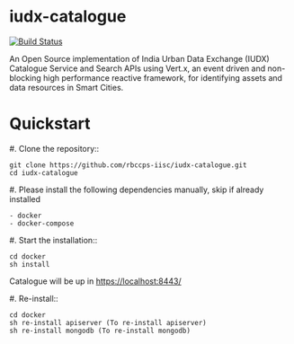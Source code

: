 # iudx-catalogue

[![Build Status](https://travis-ci.org/rbccps-iisc/iudx-catalogue.svg?branch=master)](https://travis-ci.org/rbccps-iisc/iudx-catalogue)

An Open Source implementation of India Urban Data Exchange (IUDX) Catalogue Service and Search APIs using Vert.x, an event driven and non-blocking high performance reactive framework, for identifying assets and data resources in Smart Cities.

Quickstart
========== 

#. Clone the repository::

    git clone https://github.com/rbccps-iisc/iudx-catalogue.git
    cd iudx-catalogue

#. Please install the following dependencies manually, skip if already installed

	- docker
	- docker-compose
    
#. Start the installation::

    cd docker
    sh install
    
Catalogue will be up in <https://localhost:8443/>

#. Re-install::

    cd docker
    sh re-install apiserver (To re-install apiserver)
    sh re-install mongodb (To re-install mongodb)
